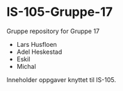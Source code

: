 # IS-105-Gruppe-17

Gruppe repository for Gruppe 17

  - Lars Husfloen
  - Adel Heskestad
  - Eskil
  - Michal

  Inneholder oppgaver knyttet til IS-105.
